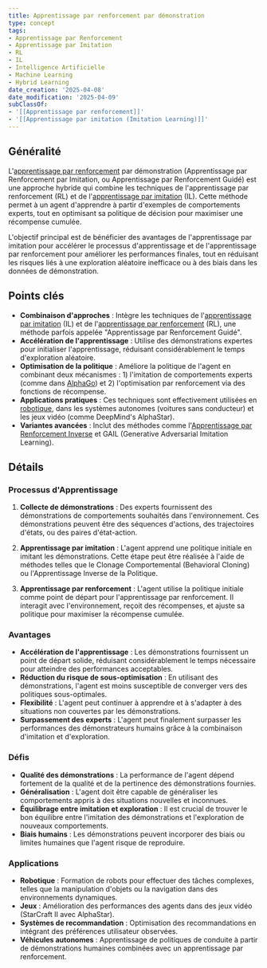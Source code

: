 ```yaml
---
title: Apprentissage par renforcement par démonstration
type: concept
tags:
- Apprentissage par Renforcement
- Apprentissage par Imitation
- RL
- IL
- Intelligence Artificielle
- Machine Learning
- Hybrid Learning
date_creation: '2025-04-08'
date_modification: '2025-04-09'
subClassOf:
- '[[Apprentissage par renforcement]]'
- '[[Apprentissage par imitation (Imitation Learning)]]'
---
```

## Généralité

L'[apprentissage par renforcement](https://fr.wikipedia.org/wiki/Apprentissage_par_renforcement) par démonstration (Apprentissage par Renforcement par Imitation, ou Apprentissage par Renforcement Guidé) est une approche hybride qui combine les techniques de l'apprentissage par renforcement (RL) et de l'[apprentissage par imitation](https://fr.wikipedia.org/wiki/Apprentissage_par_imitation) (IL). Cette méthode permet à un agent d'apprendre à partir d'exemples de comportements experts, tout en optimisant sa politique de décision pour maximiser une récompense cumulée.

L'objectif principal est de bénéficier des avantages de l'apprentissage par imitation pour accélérer le processus d'apprentissage et de l'apprentissage par renforcement pour améliorer les performances finales, tout en réduisant les risques liés à une exploration aléatoire inefficace ou à des biais dans les données de démonstration.

## Points clés

- **Combinaison d'approches** : Intègre les techniques de l'[apprentissage par imitation](https://fr.wikipedia.org/wiki/Apprentissage_par_imitation) (IL) et de l'[apprentissage par renforcement](https://fr.wikipedia.org/wiki/Apprentissage_par_renforcement) (RL), une méthode parfois appelée "Apprentissage par Renforcement Guidé".
- **Accélération de l'apprentissage** : Utilise des démonstrations expertes pour initialiser l'apprentissage, réduisant considérablement le temps d'exploration aléatoire.
- **Optimisation de la politique** : Améliore la politique de l'agent en combinant deux mécanismes : 1) l'imitation de comportements experts (comme dans [AlphaGo](https://fr.wikipedia.org/wiki/AlphaGo)) et 2) l'optimisation par renforcement via des fonctions de récompense.
- **Applications pratiques** : Ces techniques sont effectivement utilisées en [robotique](https://fr.wikipedia.org/wiki/Robotique), dans les systèmes autonomes (voitures sans conducteur) et les jeux vidéo (comme DeepMind's AlphaStar).
- **Variantes avancées** : Inclut des méthodes comme l'[Apprentissage par Renforcement Inverse](https://fr.wikipedia.org/wiki/Apprentissage_par_renforcement_inverse) et GAIL (Generative Adversarial Imitation Learning).

## Détails

### Processus d'Apprentissage

1. **Collecte de démonstrations** : Des experts fournissent des démonstrations de comportements souhaités dans l'environnement. Ces démonstrations peuvent être des séquences d'actions, des trajectoires d'états, ou des paires d'état-action.

2. **Apprentissage par imitation** : L'agent apprend une politique initiale en imitant les démonstrations. Cette étape peut être réalisée à l'aide de méthodes telles que le Clonage Comportemental (Behavioral Cloning) ou l'Apprentissage Inverse de la Politique.

3. **Apprentissage par renforcement** : L'agent utilise la politique initiale comme point de départ pour l'apprentissage par renforcement. Il interagit avec l'environnement, reçoit des récompenses, et ajuste sa politique pour maximiser la récompense cumulée.

### Avantages

- **Accélération de l'apprentissage** : Les démonstrations fournissent un point de départ solide, réduisant considérablement le temps nécessaire pour atteindre des performances acceptables.
- **Réduction du risque de sous-optimisation** : En utilisant des démonstrations, l'agent est moins susceptible de converger vers des politiques sous-optimales.
- **Flexibilité** : L'agent peut continuer à apprendre et à s'adapter à des situations non couvertes par les démonstrations.
- **Surpassement des experts** : L'agent peut finalement surpasser les performances des démonstrateurs humains grâce à la combinaison d'imitation et d'exploration.

### Défis

- **Qualité des démonstrations** : La performance de l'agent dépend fortement de la qualité et de la pertinence des démonstrations fournies.
- **Généralisation** : L'agent doit être capable de généraliser les comportements appris à des situations nouvelles et inconnues.
- **Équilibrage entre imitation et exploration** : Il est crucial de trouver le bon équilibre entre l'imitation des démonstrations et l'exploration de nouveaux comportements.
- **Biais humains** : Les démonstrations peuvent incorporer des biais ou limites humaines que l'agent risque de reproduire.

### Applications

- **Robotique** : Formation de robots pour effectuer des tâches complexes, telles que la manipulation d'objets ou la navigation dans des environnements dynamiques.
- **Jeux** : Amélioration des performances des agents dans des jeux vidéo (StarCraft II avec AlphaStar).
- **Systèmes de recommandation** : Optimisation des recommandations en intégrant des préférences utilisateur observées.
- **Véhicules autonomes** : Apprentissage de politiques de conduite à partir de démonstrations humaines combinées avec un apprentissage par renforcement.